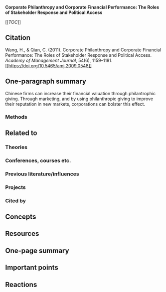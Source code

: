 **Corporate Philanthropy and Corporate Financial Performance: The Roles of Stakeholder Response and Political Access**

[[_TOC_]]

## Citation

Wang, H., & Qian, C. (2011). Corporate Philanthropy and Corporate Financial Performance: The Roles of Stakeholder Response and Political Access. *Academy of Management Journal*, 54(6), 1159–1181. [[https://doi.org/10.5465/amj.2009.0548]]

## One-paragraph summary

Chinese firms can increase their financial valuation through philantrophic giving. Through marketing, and by using philanthropic giving to improve their reputation in new markets, corporations can bolster this effect.

### Methods

## Related to

### Theories

### Conferences, courses etc.

### Previous literature/influences

### Projects

### Cited by

## Concepts

## Resources

## One-page summary

## Important points

## Reactions
